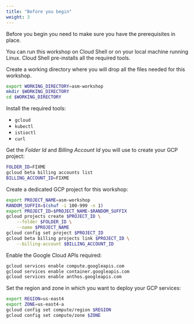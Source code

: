 ```yaml
---
title: "Before you begin"
weight: 3
---
```

Before you begin you need to make sure you have the prerequisites in place.

You can run this workshop on Cloud Shell or on your local machine running Linux. Cloud Shell pre-installs all the required tools.

Create a working directory where you will drop all the files needed for this workshop.
```Bash
export WORKING_DIRECTORY=asm-workshop
mkdir $WORKING_DIRECTORY
cd $WORKING_DIRECTORY
```

Install the required tools:
- `gcloud`
- `kubectl`
- `istioctl`
- `curl`

Get the _Folder Id_ and _Billing Account Id_ you will use to create your GCP project:
```Bash
FOLDER_ID=FIXME
gcloud beta billing accounts list
BILLING_ACCOUNT_ID=FIXME
```

Create a dedicated GCP project for this workshop:
```Bash
export PROJECT_NAME=asm-workshop
RANDOM_SUFFIX=$(shuf -i 100-999 -n 1)
export PROJECT_ID=$PROJECT_NAME-$RANDOM_SUFFIX
gcloud projects create $PROJECT_ID \
    --folder $FOLDER_ID \
    --name $PROJECT_NAME
gcloud config set project $PROJECT_ID
gcloud beta billing projects link $PROJECT_ID \
    --billing-account $BILLING_ACCOUNT_ID
```

Enable the Google Cloud APIs required:
```Bash
gcloud services enable compute.googleapis.com
gcloud services enable container.googleapis.com
gcloud services enable anthos.googleapis.com
```

Set the region and zone in which you want to deploy your GCP services:
```Bash
export REGION=us-east4
export ZONE=us-east4-a
gcloud config set compute/region $REGION
gcloud config set compute/zone $ZONE
```